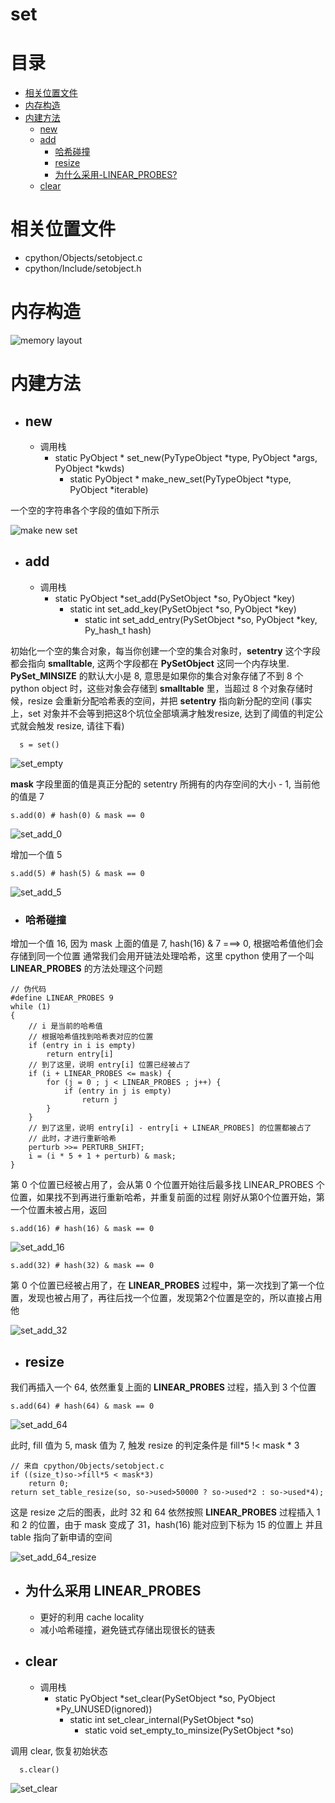 # set

# 目录

* [相关位置文件](#相关位置文件)
* [内存构造](#内存构造)
* [内建方法](#内建方法)
	* [new](#new)
	* [add](#add)
		* [哈希碰撞](#哈希碰撞)
		* [resize](#resize)
	    * [为什么采用-LINEAR_PROBES?](#为什么采用-LINEAR_PROBES)
	* [clear](#clear)

# 相关位置文件
* cpython/Objects/setobject.c
* cpython/Include/setobject.h

# 内存构造

![memory layout](https://img-blog.csdnimg.cn/20190312123042232.png?x-oss-process=image/watermark,type_ZmFuZ3poZW5naGVpdGk,shadow_10,text_aHR0cHM6Ly9ibG9nLmNzZG4ubmV0L3FxXzMxNzIwMzI5,size_16,color_FFFFFF,t_70)

# 内建方法

* ## **new**
    * 调用栈
	    * static PyObject * set_new(PyTypeObject *type, PyObject *args, PyObject *kwds)
		    * static PyObject * make_new_set(PyTypeObject *type, PyObject *iterable)

一个空的字符串各个字段的值如下所示

![make new set](https://github.com/zpoint/CPython-Internals/blob/master/BasicObject/set/make_new_set.png)

* ## **add**
    * 调用栈
	    * static PyObject *set_add(PySetObject *so, PyObject *key)
		    * static int set_add_key(PySetObject *so, PyObject *key)
			    * static int set_add_entry(PySetObject *so, PyObject *key, Py_hash_t hash)


初始化一个空的集合对象，每当你创建一个空的集合对象时，**setentry** 这个字段都会指向 **smalltable**, 这两个字段都在 **PySetObject** 这同一个内存块里. **PySet_MINSIZE** 的默认大小是 8, 意思是如果你的集合对象存储了不到 8 个 python object 时，这些对象会存储到 **smalltable** 里，当超过 8 个对象存储时候，resize 会重新分配哈希表的空间，并把 **setentry** 指向新分配的空间
(事实上，set 对象并不会等到把这8个坑位全部填满才触发resize, 达到了阈值的判定公式就会触发 resize, 请往下看)

      s = set()

![set_empty](https://github.com/zpoint/CPython-Internals/blob/master/BasicObject/set/set_empty.png)

**mask** 字段里面的值是真正分配的 setentry 所拥有的内存空间的大小 - 1, 当前他的值是 7

    s.add(0) # hash(0) & mask == 0

![set_add_0](https://github.com/zpoint/CPython-Internals/blob/master/BasicObject/set/set_add_0.png)

增加一个值 5

    s.add(5) # hash(5) & mask == 0

![set_add_5](https://github.com/zpoint/CPython-Internals/blob/master/BasicObject/set/set_add_5.png)

* ### 哈希碰撞

增加一个值 16, 因为 mask 上面的值是 7, hash(16) & 7 ===> 0, 根据哈希值他们会存储到同一个位置
通常我们会用开链法处理哈希，这里 cpython 使用了一个叫 **LINEAR_PROBES** 的方法处理这个问题


    // 伪代码
    #define LINEAR_PROBES 9
    while (1)
    {
        // i 是当前的哈希值
        // 根据哈希值找到哈希表对应的位置
        if (entry in i is empty)
        	return entry[i]
        // 到了这里，说明 entry[i] 位置已经被占了
        if (i + LINEAR_PROBES <= mask) {
            for (j = 0 ; j < LINEAR_PROBES ; j++) {
            	if (entry in j is empty)
                	return j
            }
        }
        // 到了这里，说明 entry[i] - entry[i + LINEAR_PROBES] 的位置都被占了
        // 此时，才进行重新哈希
        perturb >>= PERTURB_SHIFT;
        i = (i * 5 + 1 + perturb) & mask;
    }

第 0 个位置已经被占用了，会从第 0 个位置开始往后最多找 LINEAR_PROBES 个位置，如果找不到再进行重新哈希，并重复前面的过程
刚好从第0个位置开始，第一个位置未被占用，返回

    s.add(16) # hash(16) & mask == 0

![set_add_16](https://github.com/zpoint/CPython-Internals/blob/master/BasicObject/set/set_add_16.png)

    s.add(32) # hash(32) & mask == 0

第 0 个位置已经被占用了，在 **LINEAR_PROBES** 过程中，第一次找到了第一个位置，发现也被占用了，再往后找一个位置，发现第2个位置是空的，所以直接占用他

![set_add_32](https://github.com/zpoint/CPython-Internals/blob/master/BasicObject/set/set_add_32.png)

* ## **resize**

我们再插入一个 64, 依然重复上面的 **LINEAR_PROBES** 过程，插入到 3 个位置

    s.add(64) # hash(64) & mask == 0

![set_add_64](https://github.com/zpoint/CPython-Internals/blob/master/BasicObject/set/set_add_64.png)

此时, fill 值为 5, mask 值为 7, 触发 resize 的判定条件是 fill*5 !< mask * 3


	// 来自 cpython/Objects/setobject.c
	if ((size_t)so->fill*5 < mask*3)
		return 0;
	return set_table_resize(so, so->used>50000 ? so->used*2 : so->used*4);

这是 resize 之后的图表，此时 32 和 64 依然按照 **LINEAR_PROBES** 过程插入 1 和 2 的位置，由于 mask 变成了 31，hash(16) 能对应到下标为 15 的位置上
并且 table 指向了新申请的空间

![set_add_64_resize](https://github.com/zpoint/CPython-Internals/blob/master/BasicObject/set/set_add_64_resize.png)

* ## **为什么采用 LINEAR_PROBES**
    * 更好的利用 cache locality
    * 减小哈希碰撞，避免链式存储出现很长的链表

* ## **clear**
    * 调用栈
        * static PyObject *set_clear(PySetObject *so, PyObject *Py_UNUSED(ignored))
		    * static int set_clear_internal(PySetObject *so)
				* static void set_empty_to_minsize(PySetObject *so)

调用 clear, 恢复初始状态

      s.clear()

![set_clear](https://github.com/zpoint/CPython-Internals/blob/master/BasicObject/set/set_clear.png)